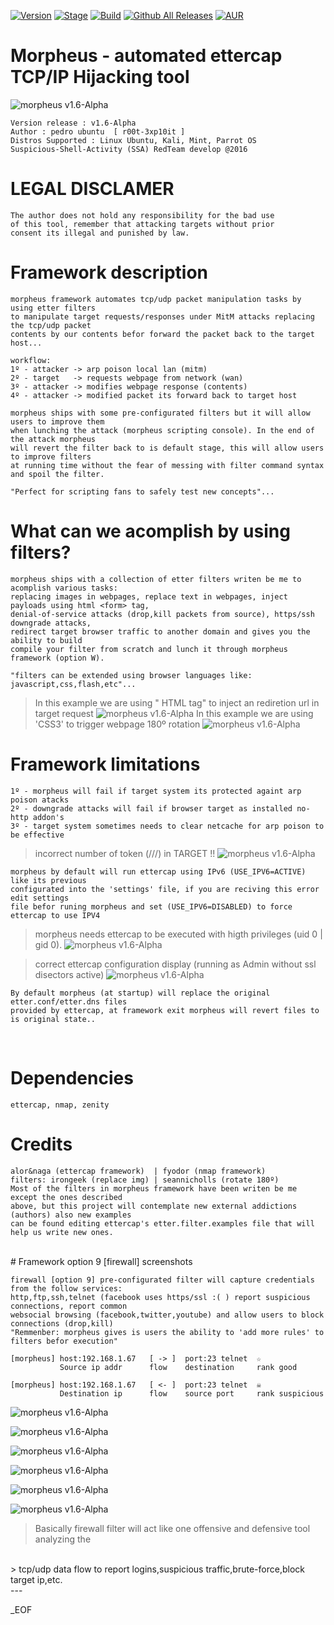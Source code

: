 [![Version](https://img.shields.io/badge/MORPHEUS-1.6-brightgreen.svg?maxAge=259200)]()
[![Stage](https://img.shields.io/badge/Release-developing-red.svg)]()
[![Build](https://img.shields.io/badge/Supported_OS-linux-orange.svg)]()
[![Github All Releases](https://img.shields.io/github/downloads/atom/atom/total.svg)]()
[![AUR](https://img.shields.io/aur/license/yaourt.svg)]()

# Morpheus - automated ettercap TCP/IP Hijacking tool
![morpheus v1.6-Alpha](https://dl.dropboxusercontent.com/u/21426454/morpheus-banner.png)

    Version release : v1.6-Alpha
    Author : pedro ubuntu  [ r00t-3xp10it ]
    Distros Supported : Linux Ubuntu, Kali, Mint, Parrot OS
    Suspicious-Shell-Activity (SSA) RedTeam develop @2016

# LEGAL DISCLAMER
    The author does not hold any responsibility for the bad use
    of this tool, remember that attacking targets without prior
    consent its illegal and punished by law.

# Framework description
    morpheus framework automates tcp/udp packet manipulation tasks by using etter filters
    to manipulate target requests/responses under MitM attacks replacing the tcp/udp packet
    contents by our contents befor forward the packet back to the target host...

    workflow:
    1º - attacker -> arp poison local lan (mitm)
    2º - target   -> requests webpage from network (wan)
    3º - attacker -> modifies webpage response (contents)
    4º - attacker -> modified packet its forward back to target host

    morpheus ships with some pre-configurated filters but it will allow users to improve them
    when lunching the attack (morpheus scripting console). In the end of the attack morpheus
    will revert the filter back to is default stage, this will allow users to improve filters
    at running time without the fear of messing with filter command syntax and spoil the filter.

    "Perfect for scripting fans to safely test new concepts"...


# What can we acomplish by using filters?
    morpheus ships with a collection of etter filters writen be me to acomplish various tasks:
    replacing images in webpages, replace text in webpages, inject payloads using html <form> tag,
    denial-of-service attacks (drop,kill packets from source), https/ssh downgrade attacks,
    redirect target browser traffic to another domain and gives you the ability to build
    compile your filter from scratch and lunch it through morpheus framework (option W).

    "filters can be extended using browser languages like: javascript,css,flash,etc"...


> In this example we are using "<head> HTML tag" to inject an rediretion url in target request
![morpheus v1.6-Alpha](https://dl.dropboxusercontent.com/u/21426454/morpheus-refresh.png)
> In this example we are using 'CSS3' to trigger webpage 180º rotation
![morpheus v1.6-Alpha](https://dl.dropboxusercontent.com/u/21426454/morpheus-css.png)


# Framework limitations
    1º - morpheus will fail if target system its protected againt arp poison atacks
    2º - downgrade attacks will fail if browser target as installed no-http addon's
    3º - target system sometimes needs to clear netcache for arp poison to be effective

> incorrect number of token (///) in TARGET !!
![morpheus v1.6-Alpha](https://dl.dropboxusercontent.com/u/21426454/morpheus-error1.png)

    morpheus by default will run ettercap using IPv6 (USE_IPV6=ACTIVE) like its previous
    configurated into the 'settings' file, if you are reciving this error edit settings
    file befor runing morpheus and set (USE_IPV6=DISABLED) to force ettercap to use IPV4

> morpheus needs ettercap to be executed with higth privileges (uid 0 | gid 0).
![morpheus v1.6-Alpha](https://dl.dropboxusercontent.com/u/21426454/morpheus-sslBug.png)

> correct ettercap configuration display (running as Admin without ssl disectors active)
![morpheus v1.6-Alpha](https://dl.dropboxusercontent.com/u/21426454/morpheus-sslBug3.png)

    By default morpheus (at startup) will replace the original etter.conf/etter.dns files
    provided by ettercap, at framework exit morpheus will revert files to is original state.. 

<br />

# Dependencies
    ettercap, nmap, zenity

# Credits
    alor&naga (ettercap framework)  | fyodor (nmap framework)
    filters: irongeek (replace img) | seannicholls (rotate 180º)
    Most of the filters in morpheus framework have been writen be me except the ones described
    above, but this project will contemplate new external addictions (authors) also new examples
    can be found editing ettercap's etter.filter.examples file that will help us write new ones.


<br />
# Framework option 9 [firewall] screenshots

    firewall [option 9] pre-configurated filter will capture credentials from the follow services:
    http,ftp,ssh,telnet (facebook uses https/ssl :( ) report suspicious connections, report common
    websocial browsing (facebook,twitter,youtube) and allow users to block connections (drop,kill)
    "Remmenber: morpheus gives is users the ability to 'add more rules' to filters befor execution"

    [morpheus] host:192.168.1.67   [ -> ]  port:23 telnet  ☆
               Source ip addr      flow    destination     rank good

    [morpheus] host:192.168.1.67   [ <- ]  port:23 telnet  ☠
               Destination ip      flow    source port     rank suspicious


![morpheus v1.6-Alpha](https://dl.dropboxusercontent.com/u/21426454/morpheus-uau4.png)

![morpheus v1.6-Alpha](https://dl.dropboxusercontent.com/u/21426454/morpheus-option9.png)

![morpheus v1.6-Alpha](https://dl.dropboxusercontent.com/u/21426454/morpheus-creds5.png)

![morpheus v1.6-Alpha](https://dl.dropboxusercontent.com/u/21426454/morpheus-creds2.png)

![morpheus v1.6-Alpha](https://dl.dropboxusercontent.com/u/21426454/morpheus-creds1.png)

![morpheus v1.6-Alpha](https://dl.dropboxusercontent.com/u/21426454/gtf.png)

> Basically firewall filter will act like one offensive and defensive tool analyzing the
<br />
> tcp/udp data flow to report logins,suspicious traffic,brute-force,block target ip,etc.

<br />
---


_EOF
